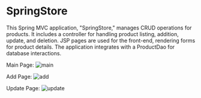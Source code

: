 # SpringStore

This Spring MVC application, "SpringStore," manages CRUD operations for products. It includes a controller for handling product listing, addition, update, and deletion. JSP pages are used for the front-end, rendering forms for product details. The application integrates with a ProductDao for database interactions.

Main Page:
![main](https://github.com/vireshh22/SpringStore/assets/150522535/645cc6ea-4a20-4553-8761-f24f6ce092ab)

Add Page:
![add](https://github.com/vireshh22/SpringStore/assets/150522535/1572ff63-bda2-48a4-8a74-6f7f13b64485)

Update Page:
![update](https://github.com/vireshh22/SpringStore/assets/150522535/69681f28-2874-49eb-b37e-4e166c8b8560)
